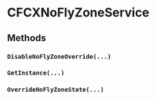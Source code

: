 # CFCXNoFlyZoneService

## Methods

### `DisableNoFlyZoneOverride(...)`

### `GetInstance(...)`

### `OverrideNoFlyZoneState(...)`

